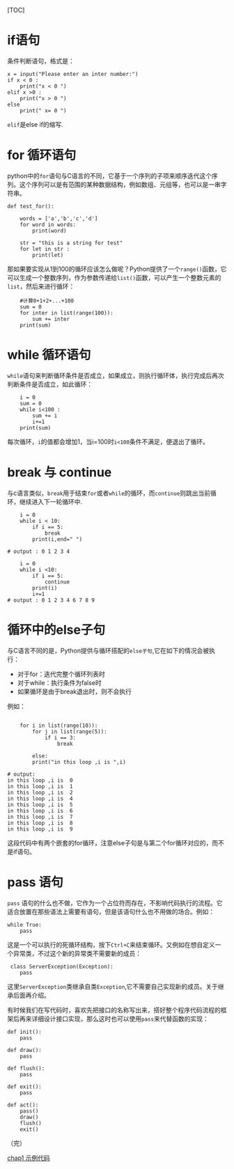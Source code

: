 [TOC]

# if语句
条件判断语句，格式是：

```
x = input("Please enter an inter number:")
if x < 0 :
	print("x < 0 ")
elif x >0 :
	print("x > 0 ")
else 
	print(" x= 0 ")

```
`elif`是else if的缩写.

# for 循环语句
python中的`for`语句与C语言的不同，它基于一个序列的子项来顺序迭代这个序列。这个序列可以是有范围的某种数据结构，例如数组、元组等，也可以是一串字符串。


```
def test_for():

    words = ['a','b','c','d']
    for word in words:
        print(word)

    str = "this is a string for test"
    for let in str :
        print(let)
```
那如果要实现从1到100的循环应该怎么做呢？Python提供了一个`range()`函数，它可以生成一个整数序列，作为参数传递给`list()`函数，可以产生一个整数元素的`list`，然后来进行循环：

```
    #计算0+1+2+...+100
    sum = 0
    for inter in list(range(100)):
        sum += inter
    print(sum)
```

# while 循环语句
`while`语句来判断循环条件是否成立，如果成立，则执行循环体，执行完成后再次判断条件是否成立，如此循环：
```
    i = 0
    sum = 0
    while i<100 :
        sum += i 
        i+=1
    print(sum)

```
每次循环，`i`的值都会增加1，当i=100时`i<100`条件不满足，便退出了循环。

# break 与 continue
与c语言类似，`break`用于结束`for`或者`while`的循环，而`continue`则跳出当前循环，继续进入下一轮循环中.

```
    i = 0 
    while i < 10:
        if i == 5: 
            break
        print(i,end=" ")

# output : 0 1 2 3 4 
```

```
    i = 0
    while i <10:
        if i == 5:
            continue
        print(i)
        i+=1
# output : 0 1 2 3 4 6 7 8 9
```
# 循环中的else子句

与C语言不同的是，Python提供与循环搭配的`else子句`,它在如下的情况会被执行：
- 对于for：迭代完整个循环列表时
- 对于while：执行条件为false时
- 如果循环是由于break退出时，则不会执行

例如：
```

    for i in list(range(10)):
        for j in list(range(5)):
            if i == 3: 
                break
            
        else:
	    print("in this loop ,i is ",i)

# output:
in this loop ,i is  0
in this loop ,i is  1
in this loop ,i is  2
in this loop ,i is  4
in this loop ,i is  5
in this loop ,i is  6
in this loop ,i is  7
in this loop ,i is  8
in this loop ,i is  9
```

这段代码中有两个嵌套的for循环，注意else子句是与第二个for循环对应的，而不是if语句。

# pass 语句
`pass` 语句的什么也不做，它作为一个占位符而存在，不影响代码执行的流程。它适合放置在那些语法上需要有语句，但是该语句什么也不用做的场合。例如：

```
while True:
	pass 

```
这是一个可以执行的死循环结构，按下`Ctrl+C`来结束循环。又例如在想自定义一个异常类，不过这个新的异常类不需要新的成员：

```
 class ServerException(Exception):
    pass

```
这里`ServerException`类继承自类`Exception`,它不需要自己实现新的成员。关于继承后面再介绍。

有时候我们在写代码时，喜欢先把接口的名称写出来，搭好整个程序代码流程的框架后再来详细设计接口实现，那么这时也可以使用`pass`来代替函数的实现：
```
def init():
    pass

def draw():
    pass 

def flush():
    pass 

def exit():
    pass

def act():
    pass()
    draw()
    flush()
    exit()
```

（完）

[chap1 示例代码](https://github.com/huanzheWu/python/blob/master/myDoc/chap1.py)




















